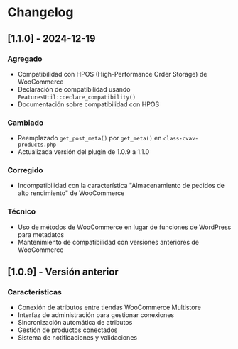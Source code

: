 # Changelog

## [1.1.0] - 2024-12-19

### Agregado
- Compatibilidad con HPOS (High-Performance Order Storage) de WooCommerce
- Declaración de compatibilidad usando `FeaturesUtil::declare_compatibility()`
- Documentación sobre compatibilidad con HPOS

### Cambiado
- Reemplazado `get_post_meta()` por `get_meta()` en `class-cvav-products.php`
- Actualizada versión del plugin de 1.0.9 a 1.1.0

### Corregido
- Incompatibilidad con la característica "Almacenamiento de pedidos de alto rendimiento" de WooCommerce

### Técnico
- Uso de métodos de WooCommerce en lugar de funciones de WordPress para metadatos
- Mantenimiento de compatibilidad con versiones anteriores de WooCommerce

## [1.0.9] - Versión anterior

### Características
- Conexión de atributos entre tiendas WooCommerce Multistore
- Interfaz de administración para gestionar conexiones
- Sincronización automática de atributos
- Gestión de productos conectados
- Sistema de notificaciones y validaciones 